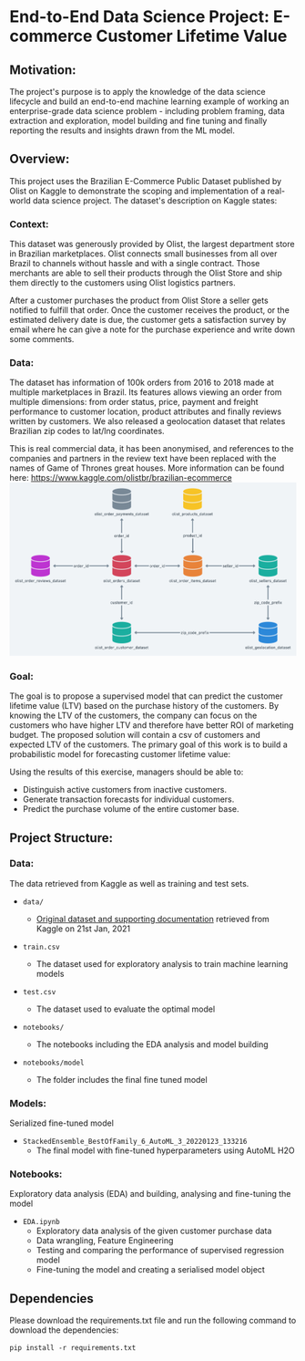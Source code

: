 # End-to-End Data Science Project: E-commerce Customer Lifetime Value

## Motivation: 
The project's purpose is to apply the knowledge of the data science lifecycle and build an end-to-end machine learning example of working an enterprise-grade data science problem - including problem framing, data extraction and exploration, model building and fine tuning and finally reporting the results and insights drawn from the ML model. 


## Overview: 
This project uses the Brazilian E-Commerce Public Dataset published by Olist on Kaggle to demonstrate the scoping and implementation of a real-world data science project. The dataset's description on Kaggle states:

### Context: 
This dataset was generously provided by Olist, the largest department store in Brazilian marketplaces. Olist connects small businesses from all over Brazil to channels without hassle and with a single contract. Those merchants are able to sell their products through the Olist Store and ship them directly to the customers using Olist logistics partners. 

After a customer purchases the product from Olist Store a seller gets notified to fulfill that order. Once the customer receives the product, or the estimated delivery date is due, the customer gets a satisfaction survey by email where he can give a note for the purchase experience and write down some comments.

### Data: 
The dataset has information of 100k orders from 2016 to 2018 made at multiple marketplaces in Brazil. Its features allows viewing an order from multiple dimensions: from order status, price, payment and freight performance to customer location, product attributes and finally reviews written by customers. We also released a geolocation dataset that relates Brazilian zip codes to lat/lng coordinates.

This is real commercial data, it has been anonymised, and references to the companies and partners in the review text have been replaced with the names of Game of Thrones great houses. 
More information can be found here: https://www.kaggle.com/olistbr/brazilian-ecommerce
![](https://github.com/yashica95/end-to-endproject/blob/main/data/Database%20Diagram.png)

### Goal:

The goal is to propose a supervised model that can predict the customer lifetime value (LTV) based on the purchase history of the customers. By knowing the LTV of the customers, the company can focus on the customers who have higher LTV and therefore have better ROI of marketing budget. The proposed solution will contain a csv of customers and expected LTV of the customers. The primary goal of this work is to build a probabilistic model for forecasting customer lifetime value:

Using the results of this exercise, managers should be able to:

* Distinguish active customers from inactive customers.
* Generate transaction forecasts for individual customers.
* Predict the purchase volume of the entire customer base.


## Project Structure: 

### Data:
The data retrieved from Kaggle as well as training and test sets.

* `data/`
   * [Original dataset and supporting documentation](https://www.kaggle.com/olistbr/brazilian-ecommerce) retrieved from Kaggle on 21st Jan, 2021
* `train.csv`
   * The dataset used for exploratory analysis to train machine learning models

* `test.csv`
   * The dataset used to evaluate the optimal model

* `notebooks/`
   * The notebooks including the EDA analysis and model building

* `notebooks/model`
   * The folder includes the final fine tuned model

### Models:

Serialized fine-tuned model

* `StackedEnsemble_BestOfFamily_6_AutoML_3_20220123_133216`
   * The final model with fine-tuned hyperparameters using AutoML H2O

### Notebooks: 

Exploratory data analysis (EDA) and building, analysing and fine-tuning the model

* `EDA.ipynb`
  * Exploratory data analysis of the given customer purchase data
  * Data wrangling, Feature Engineering
  * Testing and comparing the performance of supervised regression model
  * Fine-tuning the model and creating a serialised model object  

## Dependencies

Please download the requirements.txt file and run the following command to download the dependencies: 
```python3
pip install -r requirements.txt
```


